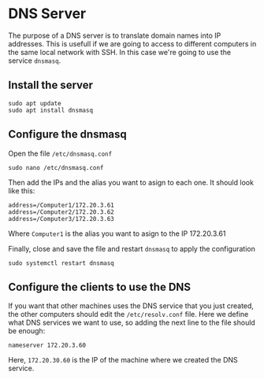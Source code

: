 # DNS Server

The purpose of a DNS server is to translate domain names into IP addresses. This is usefull if we are going to access to different computers in the same local network with SSH. In this case we're going to use the service `dnsmasq`.

## Install the server

```
sudo apt update
sudo apt install dnsmasq
```

## Configure the dnsmasq
Open the file `/etc/dnsmasq.conf`
```
sudo nano /etc/dnsmasq.conf
```
Then add the IPs and the alias you want to asign to each one. It should look like this:
```
address=/Computer1/172.20.3.61
address=/Computer2/172.20.3.62
address=/Computer3/172.20.3.63
```
Where `Computer1` is the alias you want to asign to the IP 172.20.3.61

Finally, close and save the file and restart `dnsmasq` to apply the configuration
```
sudo systemctl restart dnsmasq
```

## Configure the clients to use the DNS
If you want that other machines uses the DNS service that you just created, the other computers should edit the `/etc/resolv.conf` file. Here we define what DNS services we want to use, so adding the next line to the file should be enough:
```
nameserver 172.20.3.60
```
Here, `172.20.30.60` is the IP of the machine where we created the DNS service.


